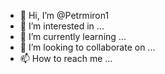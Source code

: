 - 👋 Hi, I’m @Petrmiron1
- 👀 I’m interested in ...
- 🌱 I’m currently learning ...
- 💞️ I’m looking to collaborate on ...
- 📫 How to reach me ...

<!---

OTI1NTA0OTIxNjY1Njc1MzI0.YcuFoA.Fky9Se-57e5Qzi_VQr6aLN1V2yITo
